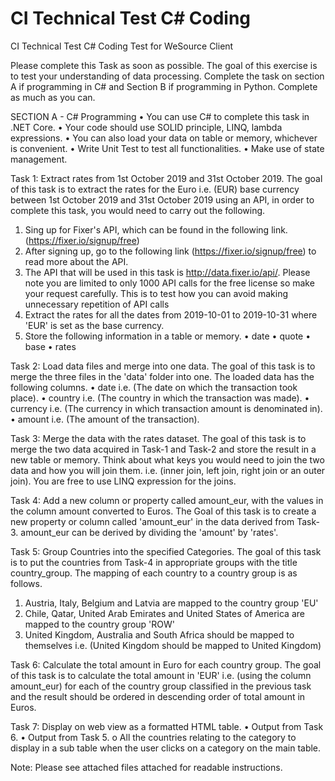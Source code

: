 # CI Technical Test C# Coding
CI Technical Test C# Coding Test for WeSource Client

Please complete this Task as soon as possible. The goal of this exercise is to test your
understanding of data processing. Complete the task on section A if programming in
C# and Section B if programming in Python. Complete as much as you can.

SECTION A - C# Programming
• You can use C# to complete this task in .NET Core.
• Your code should use SOLID principle, LINQ, lambda expressions.
• You can also load your data on table or memory, whichever is convenient.
• Write Unit Test to test all functionalities.
• Make use of state management.

Task 1: Extract rates from 1st October 2019 and 31st October 2019.
The goal of this task is to extract the rates for the Euro i.e. (EUR) base currency between 1st October
2019 and 31st October 2019 using an API, in order to complete this task, you would need to carry
out the following.

1. Sing up for Fixer's API, which can be found in the following link. (https://fixer.io/signup/free)
2. After signing up, go to the following link (https://fixer.io/signup/free) to read more about the API.
3. The API that will be used in this task is http://data.fixer.io/api/. Please note you are limited to only
1000 API calls for the free license so make your request carefully. This is to test how you can avoid
making unnecessary repetition of API calls
4. Extract the rates for all the dates from 2019-10-01 to 2019-10-31 where 'EUR' is set as the base
currency.
5. Store the following information in a table or memory.
• date
• quote
• base
• rates

Task 2: Load data files and merge into one data.
The goal of this task is to merge the three files in the 'data' folder into one.
The loaded data has the following columns.
• date i.e. (The date on which the transaction took place).
• country i.e. (The country in which the transaction was made).
• currency i.e. (The currency in which transaction amount is denominated in).
• amount i.e. (The amount of the transaction).

Task 3: Merge the data with the rates dataset.
The goal of this task is to merge the two data acquired in Task-1 and Task-2 and store the result in a
new table or memory.
Think about what keys you would need to join the two data and how you will join them. i.e. (inner
join, left join, right join or an outer join). You are free to use LINQ expression for the joins.

Task 4: Add a new column or property called amount_eur, with the values in the
column amount converted to Euros.
The Goal of this task is to create a new property or column called 'amount_eur' in the data derived
from Task-3.
amount_eur can be derived by dividing the 'amount' by 'rates'.

Task 5: Group Countries into the specified Categories.
The goal of this task is to put the countries from Task-4 in appropriate groups with the title
country_group.
The mapping of each country to a country group is as follows.
1. Austria, Italy, Belgium and Latvia are mapped to the country group 'EU'
2. Chile, Qatar, United Arab Emirates and United States of America are mapped to the
country group 'ROW'
3. United Kingdom, Australia and South Africa should be mapped to themselves i.e. (United
Kingdom should be mapped to United Kingdom)

Task 6: Calculate the total amount in Euro for each country group.
The goal of this task is to calculate the total amount in 'EUR' i.e. (using the column amount_eur) for
each of the country group classified in the previous task and the result should be ordered in
descending order of total amount in Euros.

Task 7: Display on web view as a formatted HTML table.
• Output from Task 6.
• Output from Task 5.
o All the countries relating to the category to display in a sub table when the user
clicks on a category on the main table.

Note: Please see attached files attached for readable instructions.

